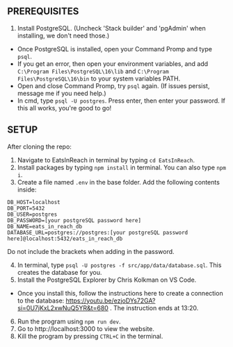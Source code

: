 ## PREREQUISITES
1. Install PostgreSQL. (Uncheck 'Stack builder' and 'pgAdmin' when installing, we don't need those.)
 * Once PostgreSQL is installed, open your Command Promp and type ```psql```.
 * If you get an error, then open your environment variables, and add ```C:\Program Files\PostgreSQL\16\lib``` and ```C:\Program Files\PostgreSQL\16\bin``` to your system variables PATH.
 * Open and close Command Promp, try ```psql``` again. (If issues persist, message me if you need help.)
 * In cmd, type ```psql -U postgres```. Press enter, then enter your password. If this all works, you're good to go!

## SETUP
After cloning the repo:
1. Navigate to EatsInReach in terminal by typing ```cd EatsInReach```.
2. Install packages by typing ```npm install``` in terminal. You can also type ```npm i```.
3. Create a file named ```.env``` in the base folder. Add the following contents inside:

```
DB_HOST=localhost
DB_PORT=5432
DB_USER=postgres
DB_PASSWORD=[your postgreSQL password here]
DB_NAME=eats_in_reach_db
DATABASE_URL=postgres://postgres:[your postgreSQL password here]@localhost:5432/eats_in_reach_db

```
Do not include the brackets when adding in the password.

4. In terminal, type ```psql -U postgres -f src/app/data/database.sql```. This creates the database for you.
5. Install the PostgreSQL Explorer by Chris Kolkman on VS Code.
* Once you install this, follow the instructions here to create a connection to the database: https://youtu.be/ezjoDYs72GA?si=0U7jKxL2xwNuQ5YR&t=680 . The instruction ends at 13:20.
6. Run the program using ```npm run dev```.
7. Go to http://localhost:3000 to view the website.
8. Kill the program by pressing ```CTRL+C``` in the terminal.
